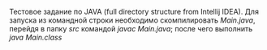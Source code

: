Тестовое задание по JAVA (full directory structure from Intellij IDEA).
Для запуска из командной строки необходимо скомпилировать <i>Main.java</i>, перейдя в папку <i>src</i> командой <i>javac Main.java</i>; после чего выполнить <i>java Main.class</i>
